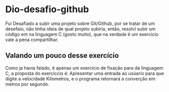 # Dio-desafio-github
Fui Desafiado a subir uma projeto sobre Git/Github, por se tratar de um desefaio, não tinha ideia de qual projeto subiria, então, resolvi subir um código em na linguagem C (gosto muito),  que na verdade é um exercício  vale a pena compartilhar.



## Valando um pouco desse exercício

Como ja havia falado, é apenas um exercício de fixação para da linguagem C, a proposta do exercíccio é:  Apresentar uma entrada ao usúario para que digite a velocidade Kilometros, e o programa retornará a converção em metros por segundo. 





